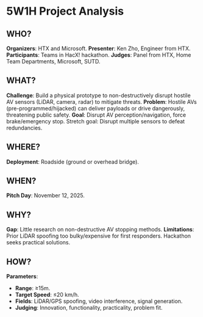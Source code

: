 # 5W1H Project Analysis

## WHO?
**Organizers**: HTX and Microsoft.
**Presenter**: Ken Zho, Engineer from HTX.
**Participants**: Teams in HacX! hackathon.
**Judges**: Panel from HTX, Home Team Departments, Microsoft, SUTD.

## WHAT?
**Challenge**: Build a physical prototype to non-destructively disrupt hostile AV sensors (LiDAR, camera, radar) to mitigate threats.
**Problem**: Hostile AVs (pre-programmed/hijacked) can deliver payloads or drive dangerously, threatening public safety.
**Goal**: Disrupt AV perception/navigation, force brake/emergency stop. Stretch goal: Disrupt multiple sensors to defeat redundancies.

## WHERE?
**Deployment**: Roadside (ground or overhead bridge).

## WHEN?
**Pitch Day**: November 12, 2025.

## WHY?
**Gap**: Little research on non-destructive AV stopping methods.
**Limitations**: Prior LiDAR spoofing too bulky/expensive for first responders. Hackathon seeks practical solutions.

## HOW?
**Parameters**:
- **Range**: ≥15m.
- **Target Speed**: ≤20 km/h.
- **Fields**: LiDAR/GPS spoofing, video interference, signal generation.
- **Judging**: Innovation, functionality, practicality, problem fit.